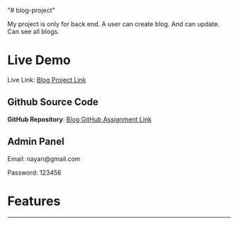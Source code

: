 "# blog-project"

<p>My project is only for back end. A user can create blog. And can update. Can see all blogs.</p>

<h1>Live Demo</h1>

Live Link: <a href="https://blog-project-gamma-amber.vercel.app/" target="_blank">Blog Project Link</a>

<!-- **Live Link**: [Blog Project Link] (https://blog-project-gamma-amber.vercel.app/) -->

## Github Source Code

<!-- **GitHub Repository**: [Blog GitHub Assignment Link] (https://github.com/nayan5572/blog-project) -->

**GitHub Repository**: <a href="https://github.com/nayan5572/blog-project" target="_blank">Blog GitHub Assignment Link</a>

<h2>Admin Panel</h2>
<p><span>Email:</span> nayan@gmail.com</p>
<p><span>Password:</span> 123456</p>

<!-- **Email**: "nayan@gmail.com"
**Password**: "123456" -->

<h1>Features</h1>
<hr/>
